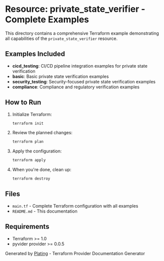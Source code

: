 # Resource: private_state_verifier - Complete Examples

This directory contains a comprehensive Terraform example demonstrating all capabilities of the `private_state_verifier` resource.

## Examples Included

- **cicd_testing**: CI/CD pipeline integration examples for private state verification
- **basic**: Basic private state verification examples
- **security_testing**: Security-focused private state verification examples
- **compliance**: Compliance and regulatory verification examples

## How to Run

1. Initialize Terraform:
   ```bash
   terraform init
   ```

2. Review the planned changes:
   ```bash
   terraform plan
   ```

3. Apply the configuration:
   ```bash
   terraform apply
   ```

4. When you're done, clean up:
   ```bash
   terraform destroy
   ```

## Files

- `main.tf` - Complete Terraform configuration with all examples
- `README.md` - This documentation

## Requirements

- Terraform >= 1.0
- pyvider provider >= 0.0.5

Generated by [Plating](https://github.com/provide-io/plating) - Terraform Provider Documentation Generator
